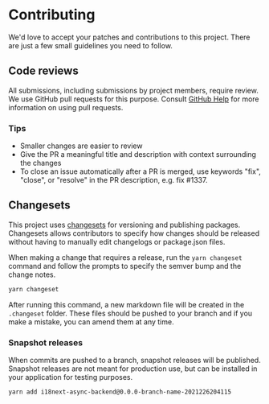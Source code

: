 # Contributing

We'd love to accept your patches and contributions to this project. There are
just a few small guidelines you need to follow.

## Code reviews

All submissions, including submissions by project members, require review. We
use GitHub pull requests for this purpose. Consult
[GitHub Help](https://help.github.com/articles/about-pull-requests/) for more
information on using pull requests.

### Tips

- Smaller changes are easier to review
- Give the PR a meaningful title and description with context surrounding the
  changes
- To close an issue automatically after a PR is merged, use keywords "fix",
  "close", or "resolve" in the PR description, e.g. fix #1337.

## Changesets

This project uses [changesets](https://github.com/atlassian/changesets) for
versioning and publishing packages. Changesets allows contributors to specify
how changes should be released without having to manually edit changelogs or
package.json files.

When making a change that requires a release, run the `yarn changeset` command
and follow the prompts to specify the semver bump and the change notes.

```sh
yarn changeset
```

After running this command, a new markdown file will be created in the
`.changeset` folder. These files should be pushed to your branch and if you make
a mistake, you can amend them at any time.

### Snapshot releases

When commits are pushed to a branch, snapshot releases will be published.
Snapshot releases are not meant for production use, but can be installed in your
application for testing purposes.

```sh
yarn add i18next-async-backend@0.0.0-branch-name-2021226204115
```
